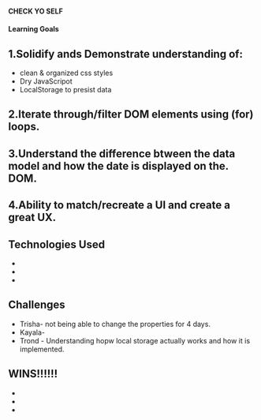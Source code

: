 #### CHECK YO SELF
 
#### Learning Goals
 
## 1.Solidify ands Demonstrate understanding of:

  * clean & organized css styles
  * Dry JavaScripot
  * LocalStorage to presist data
 
## 2.Iterate through/filter DOM elements using (for) loops.

## 3.Understand the difference btween the data model and how the date is displayed on the. DOM.

## 4.Ability to match/recreate a UI and create a great UX.


## Technologies Used

 *
 *
 *

## Challenges

 * Trisha- not being able to change the properties for 4 days.
 * Kayala-
 * Trond - Understanding hopw local storage actually works and how it is implemented.

## WINS!!!!!!
 
 *
 *
 *
 
